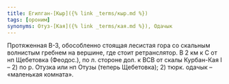 ```yaml
---
title: Егилган-[Кыр]({% link _terms/кыр.md %})
tags: [ороним]
synonyms: Отуз-[Кая]({% link _terms/кая.md %}), Одачык
---
```


Протяженная В-З, обособленно стоящая лесистая гора со скальным волнистым гребнем
на вершине, где стоит ретранслятор. В 2 км к С от нп Щебетовка (Феодос.), по л.
стороне дол. к ВСВ от скалы Курбан-Кая I – 2) по р. Отузка или нп Отузы (теперь
Щебетовка); 2) тюрк. одачык – «маленькая комната».
